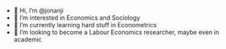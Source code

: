 - 👋 Hi, I’m @jonanji
- 👀 I’m interested in Economics and Sociology
- 🌱 I’m currently learning hard stuff in Econometrics
- 💞️ I’m looking to become a Labour Economics researcher, maybe even in academic
